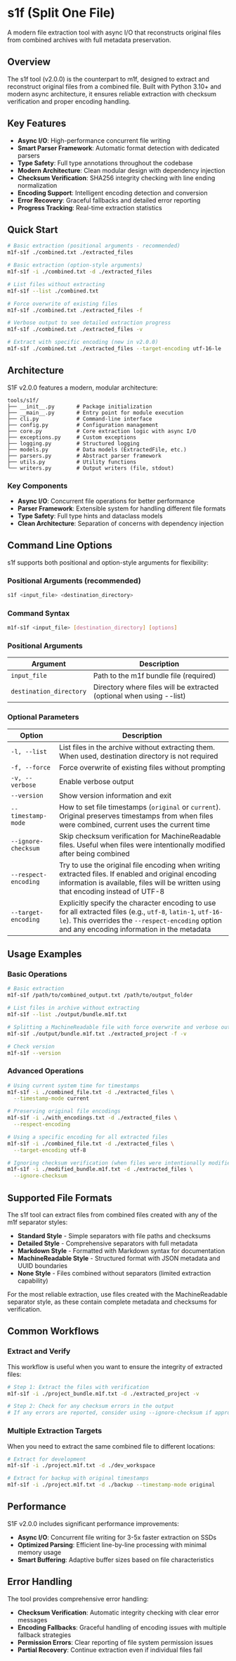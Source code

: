# s1f (Split One File)

A modern file extraction tool with async I/O that reconstructs original files
from combined archives with full metadata preservation.

## Overview

The s1f tool (v2.0.0) is the counterpart to m1f, designed to extract and
reconstruct original files from a combined file. Built with Python 3.10+ and
modern async architecture, it ensures reliable extraction with checksum
verification and proper encoding handling.

## Key Features

- **Async I/O**: High-performance concurrent file writing
- **Smart Parser Framework**: Automatic format detection with dedicated parsers
- **Type Safety**: Full type annotations throughout the codebase
- **Modern Architecture**: Clean modular design with dependency injection
- **Checksum Verification**: SHA256 integrity checking with line ending
  normalization
- **Encoding Support**: Intelligent encoding detection and conversion
- **Error Recovery**: Graceful fallbacks and detailed error reporting
- **Progress Tracking**: Real-time extraction statistics

## Quick Start

```bash
# Basic extraction (positional arguments - recommended)
m1f-s1f ./combined.txt ./extracted_files

# Basic extraction (option-style arguments)
m1f-s1f -i ./combined.txt -d ./extracted_files

# List files without extracting
m1f-s1f --list ./combined.txt

# Force overwrite of existing files
m1f-s1f ./combined.txt ./extracted_files -f

# Verbose output to see detailed extraction progress
m1f-s1f ./combined.txt ./extracted_files -v

# Extract with specific encoding (new in v2.0.0)
m1f-s1f ./combined.txt ./extracted_files --target-encoding utf-16-le
```

## Architecture

S1F v2.0.0 features a modern, modular architecture:

```
tools/s1f/
├── __init__.py       # Package initialization
├── __main__.py       # Entry point for module execution
├── cli.py            # Command-line interface
├── config.py         # Configuration management
├── core.py           # Core extraction logic with async I/O
├── exceptions.py     # Custom exceptions
├── logging.py        # Structured logging
├── models.py         # Data models (ExtractedFile, etc.)
├── parsers.py        # Abstract parser framework
├── utils.py          # Utility functions
└── writers.py        # Output writers (file, stdout)
```

### Key Components

- **Async I/O**: Concurrent file operations for better performance
- **Parser Framework**: Extensible system for handling different file formats
- **Type Safety**: Full type hints and dataclass models
- **Clean Architecture**: Separation of concerns with dependency injection

## Command Line Options

s1f supports both positional and option-style arguments for flexibility:

### Positional Arguments (recommended)

```bash
s1f <input_file> <destination_directory>
```

### Command Syntax

```bash
m1f-s1f <input_file> [destination_directory] [options]
```

### Positional Arguments

| Argument                      | Description                                                                                                                                                                                                   |
| ----------------------------- | ------------------------------------------------------------------------------------------------------------------------------------------------------------------------------------------------------------- |
| `input_file`                  | Path to the m1f bundle file (required)                                                                                                                                                                        |
| `destination_directory`       | Directory where files will be extracted (optional when using --list)                                                                                                                                          |

### Optional Parameters

| Option                        | Description                                                                                                                                                                                                   |
| ----------------------------- | ------------------------------------------------------------------------------------------------------------------------------------------------------------------------------------------------------------- |
| `-l, --list`                  | List files in the archive without extracting them. When used, destination directory is not required                                                                                                           |
| `-f, --force`                 | Force overwrite of existing files without prompting                                                                                                                                                           |
| `-v, --verbose`               | Enable verbose output                                                                                                                                                                                         |
| `--version`                   | Show version information and exit                                                                                                                                                                             |
| `--timestamp-mode`            | How to set file timestamps (`original` or `current`). Original preserves timestamps from when files were combined, current uses the current time                                                              |
| `--ignore-checksum`           | Skip checksum verification for MachineReadable files. Useful when files were intentionally modified after being combined                                                                                      |
| `--respect-encoding`          | Try to use the original file encoding when writing extracted files. If enabled and original encoding information is available, files will be written using that encoding instead of UTF-8                     |
| `--target-encoding`           | Explicitly specify the character encoding to use for all extracted files (e.g., `utf-8`, `latin-1`, `utf-16-le`). This overrides the `--respect-encoding` option and any encoding information in the metadata |

## Usage Examples

### Basic Operations

```bash
# Basic extraction
m1f-s1f /path/to/combined_output.txt /path/to/output_folder

# List files in archive without extracting
m1f-s1f --list ./output/bundle.m1f.txt

# Splitting a MachineReadable file with force overwrite and verbose output
m1f-s1f ./output/bundle.m1f.txt ./extracted_project -f -v

# Check version
m1f-s1f --version
```

### Advanced Operations

```bash
# Using current system time for timestamps
m1f-s1f -i ./combined_file.txt -d ./extracted_files \
  --timestamp-mode current

# Preserving original file encodings
m1f-s1f -i ./with_encodings.txt -d ./extracted_files \
  --respect-encoding

# Using a specific encoding for all extracted files
m1f-s1f -i ./combined_file.txt -d ./extracted_files \
  --target-encoding utf-8

# Ignoring checksum verification (when files were intentionally modified)
m1f-s1f -i ./modified_bundle.m1f.txt -d ./extracted_files \
  --ignore-checksum
```

## Supported File Formats

The s1f tool can extract files from combined files created with any of the m1f
separator styles:

- **Standard Style** - Simple separators with file paths and checksums
- **Detailed Style** - Comprehensive separators with full metadata
- **Markdown Style** - Formatted with Markdown syntax for documentation
- **MachineReadable Style** - Structured format with JSON metadata and UUID
  boundaries
- **None Style** - Files combined without separators (limited extraction
  capability)

For the most reliable extraction, use files created with the MachineReadable
separator style, as these contain complete metadata and checksums for
verification.

## Common Workflows

### Extract and Verify

This workflow is useful when you want to ensure the integrity of extracted
files:

```bash
# Step 1: Extract the files with verification
m1f-s1f -i ./project_bundle.m1f.txt -d ./extracted_project -v

# Step 2: Check for any checksum errors in the output
# If any errors are reported, consider using --ignore-checksum if appropriate
```

### Multiple Extraction Targets

When you need to extract the same combined file to different locations:

```bash
# Extract for development
m1f-s1f -i ./project.m1f.txt -d ./dev_workspace

# Extract for backup with original timestamps
m1f-s1f -i ./project.m1f.txt -d ./backup --timestamp-mode original
```

## Performance

S1F v2.0.0 includes significant performance improvements:

- **Async I/O**: Concurrent file writing for 3-5x faster extraction on SSDs
- **Optimized Parsing**: Efficient line-by-line processing with minimal memory
  usage
- **Smart Buffering**: Adaptive buffer sizes based on file characteristics

## Error Handling

The tool provides comprehensive error handling:

- **Checksum Verification**: Automatic integrity checking with clear error
  messages
- **Encoding Fallbacks**: Graceful handling of encoding issues with multiple
  fallback strategies
- **Permission Errors**: Clear reporting of file system permission issues
- **Partial Recovery**: Continue extraction even if individual files fail
